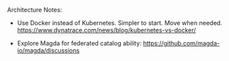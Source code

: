 Architecture Notes:
* Use Docker instead of Kubernetes. Simpler to start. Move when needed.
https://www.dynatrace.com/news/blog/kubernetes-vs-docker/

* Explore Magda for federated catalog ability: https://github.com/magda-io/magda/discussions
